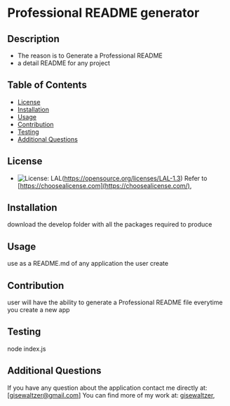# Professional README generator

## Description
- The reason is to Generate a Professional README
- a detail README for any project

## Table of Contents
- [License](#license)
- [Installation](#installation)
- [Usage](#usage)
- [Contribution](#contribution)
- [Testing](#testing)
- [Additional Questions](#additional-questions)

## License
- ![License: LAL](https://img.shields.io/badge/License-LAL_1.3-red.svg)(https://opensource.org/licenses/LAL-1.3)
Refer to [https://choosealicense.com](https://choosealicense.com/),

## Installation
download the develop folder with all the packages required to produce

## Usage
use as a README.md of any application the user create

## Contribution
user will have the ability to generate a Professional README file everytime you create a new app

## Testing
node index.js

## Additional Questions
If you have any question about the application contact me directly at: [gisewaltzer@gmail.com]
You can find more of my work at: [gisewaltzer](https://github.com/gisewaltzer/),
